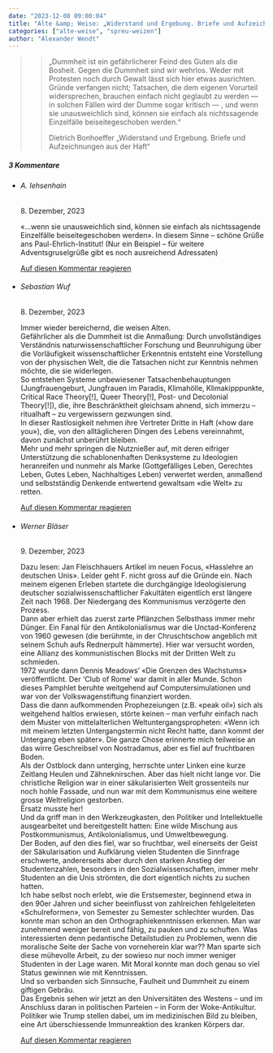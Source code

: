 ```yaml
---
date: "2023-12-08 09:00:04"
title: "Alte &amp; Weise: „Widerstand und Ergebung. Briefe und Aufzeichnungen aus der Haft“"
categories: ["alte-weise", "spreu-weizen"]
author: "Alexander Wendt"
---
```


>> „Dummheit ist ein gefährlicherer Feind des Guten als die Bosheit. Gegen die
>> Dummheit sind wir wehrlos. Weder mit Protesten noch durch Gewalt lässt sich hier
>> etwas ausrichten. Gründe verfangen nicht; Tatsachen, die dem eigenen Vorurteil
>> widersprechen, brauchen einfach nicht geglaubt zu werden — in solchen Fällen wird
>> der Dumme sogar kritisch — , und wenn sie unausweichlich sind, können sie einfach
>> als nichtssagende Einzelfälle beiseitegeschoben werden.“
>> 
>> Dietrich Bonhoeffer
>> „Widerstand und Ergebung. Briefe und Aufzeichnungen aus der Haft“

<!--more-->
<h5 class="comments-h">
3 Kommentare </h5>
<ul class="commentlist">
<li class="comment even thread-even depth-1 clearfix" id="li-comment-120365">
<h6 class="author">A. Iehsenhain</h6> <span class="date">8. Dezember, 2023</span>



«&#8230;wenn sie unausweichlich sind, können sie einfach als nichtssagende Einzelfälle beiseitegeschoben werden». In diesem Sinne &#8211; schöne Grüße ans Paul-Ehrlich-Institut! (Nur ein Beispiel &#8211; für weitere Adventsgruselgrüße gibt es noch ausreichend Adressaten)

<a rel="nofollow" class="comment-reply-link" href="#comment-120365" data-commentid="120365" data-postid="18067" data-belowelement="comment-120365" data-respondelement="respond" data-replyto="Antworte auf A. Iehsenhain" aria-label="Antworte auf A. Iehsenhain">Auf diesen Kommentar reagieren</a> 


</li>
<li class="comment odd alt thread-odd thread-alt depth-1 clearfix" id="li-comment-120366">
<h6 class="author">Sebastian Wuf</h6> <span class="date">8. Dezember, 2023</span>



Immer wieder bereichernd, die weisen Alten.<br>
Gefährlicher als die Dummheit ist die Anmaßung: Durch unvollständiges Verständnis naturwissenschaftlicher Forschung und Beunruhigung über die Vorläufigkeit wissenschaftlicher Erkenntnis entsteht eine Vorstellung von der physischen Welt, die die Tatsachen nicht zur Kenntnis nehmen möchte, die sie widerlegen.<br>
So entstehen Systeme unbewiesener Tatsachenbehauptungen (Jungfrauengeburt, Jungfrauen im Paradis, Klimahölle, Klimakipppunkte, Critical Race Theory[!], Queer Theory[!], Post- und Decolonial Theory[!]), die, ihre Beschränktheit gleichsam ahnend, sich immerzu &#8211; ritualhaft &#8211; zu vergewissern gezwungen sind.<br>
In dieser Rastlosigkeit nehmen ihre Vertreter Dritte in Haft («how dare you»), die, von den alltäglicheren Dingen des Lebens vereinnahmt, davon zunächst unberührt bleiben.<br>
Mehr und mehr springen die Nutznießer auf, mit deren eifriger Unterstützung die schablonenhaften Denksysteme zu Ideologien heranreifen und nunmehr als Marke (Gottgefälliges Leben, Gerechtes Leben, Gutes Leben, Nachhaltiges Leben) verwertet werden, anmaßend und selbstständig Denkende entwertend gewaltsam «die Welt» zu retten.

<a rel="nofollow" class="comment-reply-link" href="#comment-120366" data-commentid="120366" data-postid="18067" data-belowelement="comment-120366" data-respondelement="respond" data-replyto="Antworte auf Sebastian Wuf" aria-label="Antworte auf Sebastian Wuf">Auf diesen Kommentar reagieren</a> 


</li>
<li class="comment even thread-even depth-1 clearfix" id="li-comment-120368">
<h6 class="author">Werner Bläser</h6> <span class="date">9. Dezember, 2023</span>



Dazu lesen: Jan Fleischhauers Artikel im neuen Focus, «Hasslehre an deutschen Unis». Leider geht F. nicht gross auf die Gründe ein. Nach meinem eigenen Erleben startete die durchgängige Ideologisierung deutscher sozialwissenschaftlicher Fakultäten eigentlich erst längere Zeit nach 1968. Der Niedergang des Kommunismus verzögerte den Prozess.<br>
Dann aber erhielt das zuerst zarte Pflänzchen Selbsthass immer mehr Dünger. Ein Fanal für den Antikolonialismus war die Unctad-Konferenz von 1960 gewesen (die berühmte, in der Chruschtschow angeblich mit seinem Schuh aufs Rednerpult hämmerte). Hier war versucht worden, eine Allianz des kommunistischen Blocks mit der Dritten Welt zu schmieden.<br>
1972 wurde dann Dennis Meadows&#8217; «Die Grenzen des Wachstums» veröffentlicht. Der &#8216;Club of Rome&#8217; war damit in aller Munde. Schon dieses Pamphlet beruhte weitgehend auf Computersimulationen und war von der Volkswagenstiftung finanziert worden.<br>
Dass die dann aufkommenden Prophezeiungen (z.B. «peak oil») sich als weitgehend haltlos erwiesen, störte keinen &#8211; man verfuhr einfach nach dem Muster von mittelalterlichen Weltuntergangspropheten: «Wenn ich mit meinem letzten Untergangstermin nicht Recht hatte, dann kommt der Untergang eben später». Die ganze Chose erinnerte mich teilweise an das wirre Geschreibsel von Nostradamus, aber es fiel auf fruchtbaren Boden.<br>
Als der Ostblock dann unterging, herrschte unter Linken eine kurze Zeitlang Heulen und Zähneknirschen. Aber das hielt nicht lange vor. Die christliche Religion war in einer säkularisierten Welt grossenteils nur noch hohle Fassade, und nun war mit dem Kommunismus eine weitere grosse Weltreligion gestorben.<br>
Ersatz musste her!<br>
Und da griff man in den Werkzeugkasten, den Politiker und Intellektuelle ausgearbeitet und bereitgestellt hatten: Eine wilde Mischung aus Postkommunismus, Antikolonialismus, und Umweltbewegung.<br>
Der Boden, auf den dies fiel, war so fruchtbar, weil einerseits der Geist der Säkularisation und Aufklärung vielen Studenten die Sinnfrage erschwerte, andererseits aber durch den starken Anstieg der Studentenzahlen, besonders in den Sozialwissenschaften, immer mehr Studenten an die Unis strömten, die dort eigentlich nichts zu suchen hatten.<br>
Ich habe selbst noch erlebt, wie die Erstsemester, beginnend etwa in den 90er Jahren und sicher beeinflusst von zahlreichen fehlgeleiteten «Schulreformen», von Semester zu Semester schlechter wurden. Das konnte man schon an den Orthographiekenntnissen erkennen. Man war zunehmend weniger bereit und fähig, zu pauken und zu schuften. Was interessierten denn pedantische Detailstudien zu Problemen, wenn die moralische Seite der Sache von vorneherein klar war?? Man sparte sich diese mühevolle Arbeit, zu der sowieso nur noch immer weniger Studenten in der Lage waren. Mit Moral konnte man doch genau so viel Status gewinnen wie mit Kenntnissen.<br>
Und so verbanden sich Sinnsuche, Faulheit und Dummheit zu einem giftigen Gebräu.<br>
Das Ergebnis sehen wir jetzt an den Universitäten des Westens &#8211; und im Anschluss daran in politischen Parteien &#8211; in Form der Woke-Antikultur.<br>
Politiker wie Trump stellen dabei, um im medizinischen Bild zu bleiben, eine Art überschiessende Immunreaktion des kranken Körpers dar.

<a rel="nofollow" class="comment-reply-link" href="#comment-120368" data-commentid="120368" data-postid="18067" data-belowelement="comment-120368" data-respondelement="respond" data-replyto="Antworte auf Werner Bläser" aria-label="Antworte auf Werner Bläser">Auf diesen Kommentar reagieren</a> 


</li>
</ul>
